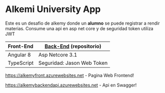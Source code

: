 # Alkemi University App

Este es un desafio de alkemy donde un **alumno** se puede registrar a rendir materias.
Consume una api en asp net core y de seguridad token utiliza JWT

Front-End | [Back-End](https://github.com/GastonJava/AlkemyBackend) (repositorio)
------------ | -------------
Angular 8 | Asp Netcore 3.1
TypeScript | Seguridad: Jason Web Token

https://alkemyfront.azurewebsites.net - Pagina Web Frontend!

https://alkemybackendapi.azurewebsites.net - Api en Swagger!
